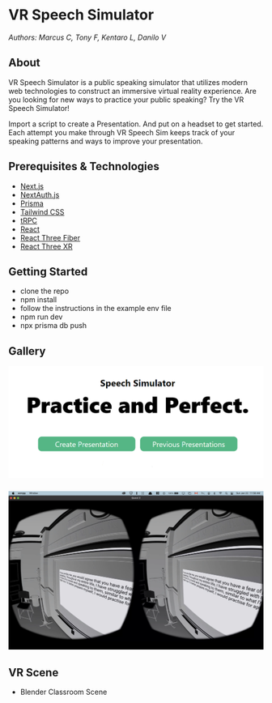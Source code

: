 # VR Speech Simulator

_Authors: Marcus C, Tony F, Kentaro L, Danilo V_

## About

VR Speech Simulator is a public speaking simulator that utilizes modern web technologies to construct an immersive virtual reality experience. Are you looking for new ways to practice your public speaking? Try the VR Speech Simulator!

Import a script to create a Presentation. And put on a headset to get started. Each attempt you make through VR Speech Sim keeps track of your speaking patterns and ways to improve your presentation.

## Prerequisites & Technologies

- [Next.js](https://nextjs.org)
- [NextAuth.js](https://next-auth.js.org)
- [Prisma](https://prisma.io)
- [Tailwind CSS](https://tailwindcss.com)
- [tRPC](https://trpc.io/)
- [React](https://reactjs.org/)
- [React Three Fiber](https://github.com/pmndrs/react-three-fiber)
- [React Three XR](https://github.com/pmndrs/react-xr)

## Getting Started

- clone the repo
- npm install
- follow the instructions in the example env file
- npm run dev
- npx prisma db push

## Gallery

![](website_images/img.png)

###

![](website_images/img_1.png)

## VR Scene

- Blender Classroom Scene
